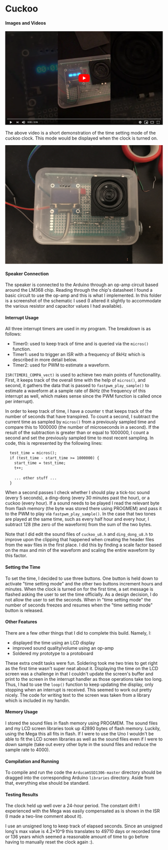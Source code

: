 # Cuckoo

#### Images and Videos

[![A Short Video of the Time Setting Mode](img/set-time-yt.png)](https://youtu.be/M00ukcpdEps)

The above video is a short demonstration of the time setting mode of the cuckoo clock. This mode would be displayed when the clock is turned on.

![Overview of Build in a Custom Made Box](img/overview.JPG)


#### Speaker Connection

The speaker is connected to the Arduino through an op-amp circuit based around the LM368 chip. Reading through the chip's datasheet I found a basic circuit to use the op-amp and this is what I implemented. In this folder is a screenshot of the schematic I used (I altered it slightly to accommodate the various resistor and capacitor values I had available).


#### Interrupt Usage

All three interrupt timers are used in my program. The breakdown is as follows:

* Timer0: used to keep track of time and is queried via the `micros()` function.
* Timer1: used to trigger an ISR with a frequency of 8kHz which is described in more detail below.
* Timer2: used for PWM to estimate a waveform.

`ISR(TIMER1_COMPA_vect)` is used to achieve two main points of functionallity. First, it keeps track of the overall time with the help of `micros()`, and second, it gathers the data that is passed to `fastpwm_play_sample()` to estimate a waveform at a sample rate of 8kHz (the frequency of this interrupt as well, which makes sense since the PWM function is called once per interrupt).

In order to keep track of time, I have a counter `t` that keeps track of the number of seconds that have transpired. To count a second, I subtract the current time as sampled by `micros()` from a previously sampled time and compare this to 1000000 (the number of microseconds in a second). If the result of the subtraction is greater than or equal to 1000000, I count a second and set the previously sampled time to most recent sampling. In code, this is represented by the following lines:

```
  test_time = micros();
  if (test_time - start_time >= 1000000) {
    start_time = test_time;
    t++;

    ... other stuff ...
  }
```

When a second passes I check whether I should play a tick-toc sound (every 5 seconds), a ding-dong (every 30 minutes past the hour), or a cuckoo (every hour). If a sound needs to be played I read the relevant byte from flash memory (the byte was stored there using PROGMEM) and pass it to the PWM to play via `fastpwm_play_sample()`. In the case that two tones are played at the same time, such as every half hour and every hour, I subtract 128 (the zero of the waveform) from the sum of the two bytes.

Note that I did edit the sound files of `cuckoo_u8.h` and `ding_dong_u8.h` to improve upon the clipping that happened when creating the header files from the wav files in the first place. I did this by finding a scale factor based on the max and min of the waveform and scaling the entire waveform by this factor.


#### Setting the Time

To set the time, I decided to use three buttons. One button is held down to activate "time setting mode" and the other two buttons increment hours and minutes. When the clock is turned on for the first time, a set message is flashed asking the user to set the time officially. As a design decision, I do not allow the user to set the seconds. When in "time setting mode" the number of seconds freezes and resumes when the "time setting mode" button is released.


#### Other Features

There are a few other things that I did to complete this build. Namely, I:

* displayed the time using an LCD display
* improved sound quality/volume using an op-amp
* Soldered my prototype to a protoboard

These extra credit tasks were fun. Soldering took me two tries to get right as the first time wasn't super neat about it. Displaying the time on the LCD screen was a challenge in that I couldn't update the screen's buffer and print to the screen in the interrupt handler as those operations take too long. Thus, I had to use the `loop()` function to keep updating the display, only stopping when an interrupt is received. This seemed to work out pretty nicely. The code for writing text to the screen was taken from a library which is included in my handin.


#### Memory Usage

I stored the sound files in flash memory using PROGMEM. The sound files and my LCD screen libraries took up 42890 bytes of flash memory. Luckily, using the Mega this all fits in flash. If I were to use the Uno I wouldn't be able to fit the LCD screen libraries as well as the sound files even if I were to down sample (take out every other byte in the sound files and reduce the sample rate to 4000).


#### Compilation and Running

To compile and run the code the `ArducamSSD1306-master` directory should be dragged into the corresponding Arduino `libraries` directory. Aside from that, everything else should be standard.


#### Testing Results

The clock held up well over a 24-hour period. The constant drift I experienced with the Mega was easily compensated as is shown in the ISR (I made a two-line comment about it).

I use an unsigned long to keep track of elapsed seconds. Since an unsigned long's max value is 4.2*10^9 this translates to 49710 days or recorded time or 136 years which seemed a reasonable amount of time to go before having to manually reset the clock again :).
